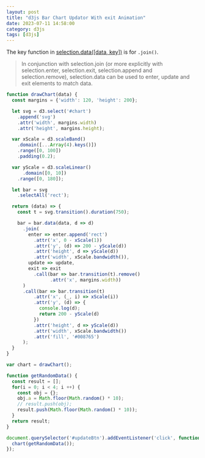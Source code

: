 ```yaml
---
layout: post
title: "d3js Bar Chart Updator With exit Animation"
date: 2023-07-11 14:58:00
category: d3js
tags: [d3js]
---
```


The key function in [selection.data([data, key])](https://github.com/d3/d3-selection/blob/v3.0.0/README.md#selection_data) is for `.join()`.  

> In conjunction with selection.join (or more explicitly with selection.enter, selection.exit, selection.append and selection.remove), selection.data can be used to enter, update and exit elements to match data.  

```javascript
function drawChart(data) {
  const margins = {'width': 120, 'height': 200};

  let svg = d3.select('#chart')
    .append('svg')
    .attr('width', margins.width)
    .attr('height', margins.height);

  var xScale = d3.scaleBand()
    .domain([...Array(4).keys()])
    .range([0, 100])
    .padding(0.2);

  var yScale = d3.scaleLinear()
      .domain([0, 10])
    .range([0, 180]);

  let bar = svg
    .selectAll('rect');

  return (data) => {
    const t = svg.transition().duration(750);

    bar = bar.data(data, d => d)
      .join(
        enter => enter.append('rect')
          .attr('x', 0 - xScale(1))
          .attr('y', (d) => 200 - yScale(d))
          .attr('height', d => yScale(d))
          .attr('width', xScale.bandwidth()),
        update => update,
        exit => exit
          .call(bar => bar.transition(t).remove()
                .attr('x', margins.width))
      )
      .call(bar => bar.transition(t)
          .attr('x', (_, i) => xScale(i))
          .attr('y', (d) => {
            console.log(d);
            return 200 - yScale(d)
          })
          .attr('height', d => yScale(d))
          .attr('width', xScale.bandwidth())
          .attr('fill', '#008765')
      );
  }
}

var chart = drawChart();

function getRandomData() {
  const result = [];
  for(i = 0; i < 4; i ++) {
    const obj = {};
    obj.a = Math.floor(Math.random() * 10);
    // result.push(obj);
    result.push(Math.floor(Math.random() * 10));
  }
  return result;
}

document.querySelector('#updateBtn').addEventListener('click', function() {
  chart(getRandomData());
});

```


[jekyll]: http://jekyllrb.com
[jekyll-gh]: https://github.com/jekyll/jekyll
[jekyll-help]: https://github.com/jekyll/jekyll-help


